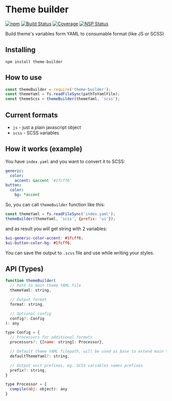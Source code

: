 # Theme builder
[![npm](https://img.shields.io/npm/v/theme-builder.svg)](https://www.npmjs.com/package/theme-builder) [![Build Status](https://img.shields.io/travis/Travix-International/theme-builder/master.svg)](http://travis-ci.org/Travix-International/theme-builder) [![Coverage](https://img.shields.io/coveralls/Travix-International/theme-builder.svg)](https://coveralls.io/github/Travix-International/theme-builder) [![NSP Status](https://nodesecurity.io/orgs/travix-international-bv/projects/bb6645f3-32d3-4e4f-84b0-2b558b3e109b/badge)](https://nodesecurity.io/orgs/travix-international-bv/projects/bb6645f3-32d3-4e4f-84b0-2b558b3e109b)

Build theme's variables form YAML to consumable format (like JS or SCSS)

## Installing
`npm install theme-builder`

## How to use

```js
const themeBuilder = require('theme-builder');
const themeYaml = fs.readFileSync(pathToYamlFile);
const themeScss = themeBuilder(themeYaml, 'scss');
```

## Current formats
- `js` - just a plain javascript object
- `scss` - SCSS variables

## How it works (example)
You have `index.yaml` and you want to convert it to SCSS:

```yaml
generic:
  color:
    accent: &accent '#1fcff6'
button:
  color:
    bg: *accent
```

So, you can call `themeBuilder` function like this:

```js
const themeYaml = fs.readFileSync('index.yaml');
themeBuilder(themeYaml, 'scss', {prefix: 'ui'});
```

and as result you will get string with 2 variables:

```scss
$ui-generic-color-accent: #1fcff6;
$ui-button-color-bg: #1fcff6;
```

You can save the output to `.scss` file and use while writing your styles.

## API (Types)

```jsx
function themeBuilder(
  // Path to main theme YAML file
  themeYaml: string,

  // Output format
  format: string,

  // Optional config
  config?: Config
): any

type Config = {
  // Processors for additional formats
  processors?: {[name: string]: Processor},

  // Default theme YAML filepath, will be used as base to extend main YAML
  defaultThemeYaml?: string,

  // Output unit prefixes, eg. SCSS variables names prefixes
  prefix?: string,
}

type Processor = {
  compile(obj: object): any
}
```
